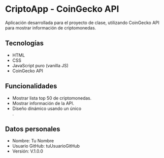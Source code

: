 # CriptoApp - CoinGecko API

Aplicación desarrollada para el proyecto de clase, utilizando CoinGecko API para mostrar información de criptomonedas.

## Tecnologías
- HTML
- CSS
- JavaScript puro (vanilla JS)
- CoinGecko API

## Funcionalidades
- Mostrar lista top 50 de criptomonedas.
- Mostrar información de la API.
- Diseño dinámico usando un único <main id="app">.

## Datos personales
- Nombre: Tu Nombre
- Usuario GitHub: tuUsuarioGitHub
- Versión: V.1.0.0
